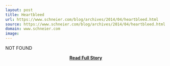 ```yaml
---
layout: post
title: Heartbleed
url: https://www.schneier.com/blog/archives/2014/04/heartbleed.html
source: https://www.schneier.com/blog/archives/2014/04/heartbleed.html
domain: www.schneier.com
image: 
---
```


<p>NOT FOUND</p>
<center><p><a href="https://www.schneier.com/blog/archives/2014/04/heartbleed.html" style='padding:25px; font-sze:18px; font-weight: bold;'>Read Full Story</a></p></center>
